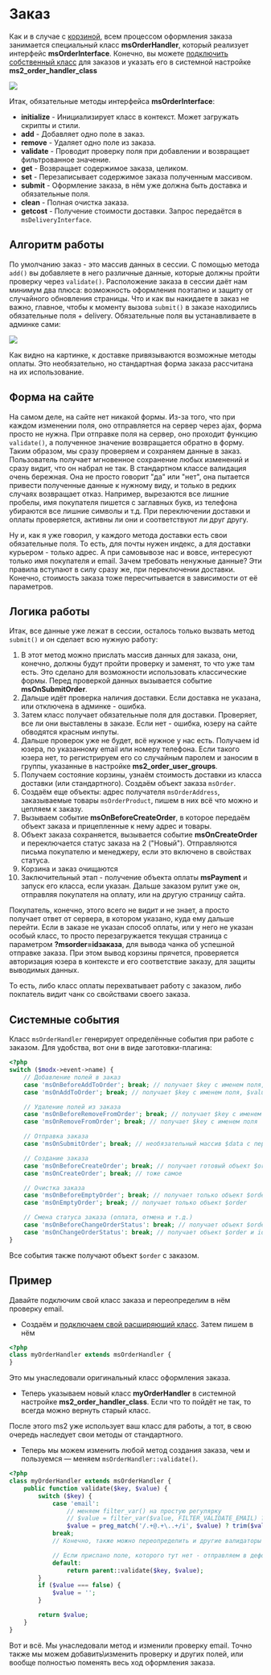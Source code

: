 # Заказ

Как и в случае с [корзиной][1], всем процессом оформления заказа занимается специальный класс **msOrderHandler**, который реализует интерфейс **msOrderInterface**.
Конечно, вы можете [подключить собственный класс][2] для заказов и указать его в системной настройке **ms2_order_handler_class**

[![](https://file.modx.pro/files/2/a/0/f/a0f4ad40a5f9445b61dbeabbbbd2d211_thumb.png)](https://file.modx.pro/files/2/a/0/f/a0f4ad40a5f9445b61dbeabbbbd2d211.png)

Итак, обязательные методы интерфейса **msOrderInterface**:

* **initialize** - Инициализирует класс в контекст. Может загружать скрипты и стили.
* **add** - Добавляет одно поле в заказ.
* **remove** - Удаляет одно поле из заказа.
* **validate** - Проводит проверку поля при добавлении и возвращает фильтрованное значение.
* **get** - Возвращает содержимое заказа, целиком.
* **set** - Перезаписывает содержимое заказа полученным массивом.
* **submit** - Оформление заказа, в нём уже должна быть доставка и обязательные поля.
* **clean** - Полная очистка заказа.
* **getcost** - Получение стоимости доставки. Запрос передаётся в `msDeliveryInterface`.

## Алгоритм работы

По умолчанию заказ - это массив данных в сессии.
С помощью метода `add()` вы добавляете в него различные данные, которые должны пройти проверку через `validate()`.
Расположение заказа в сессии даёт нам минимум два плюса: возможность оформления поэтапно и защиту от случайного обновления страницы.
Что и как вы накидаете в заказ не важно, главное, чтобы к моменту вызова `submit()` в заказе находились обязательные поля + delivery.
Обязательные поля вы устанавливаете в админке сами:

[![](https://file.modx.pro/files/2/9/b/4/9b492d9b974e2d5084ea683a7c446169_thumb.png)](https://file.modx.pro/files/2/9/b/4/9b492d9b974e2d5084ea683a7c446169.png)

Как видно на картинке, к доставке привязываются возможные методы оплаты.
Это необязательно, но стандартная форма заказа рассчитана на их использование.

## Форма на сайте

На самом деле, на сайте нет никакой формы.
Из-за того, что при каждом изменении поля, оно отправляется на сервер через ajax, форма просто не нужна.
При отправке поля на сервер, оно проходит функцию `validate()`, а полученное значение возвращается обратно в форму.
Таким образом, мы сразу проверяем и сохраняем данные в заказ.
Пользователь получает мгновенное сохранение любых изменений и сразу видит, что он набрал не так.
В стандартном классе валидация очень бережная. Она не просто говорит "да" или "нет", она пытается привести полученные данные к нужному виду, и только в редких случаях возвращает отказ.
Например, вырезаются все лишние пробелы, имя покупателя пишется с заглавных букв, из телефона убираются все лишние символы и т.д.
При переключении доставки и оплаты проверяется, активны ли они и соответствуют ли друг другу.

Ну и, как я уже говорил, у каждого метода доставки есть свои обязательные поля.
То есть, для почты нужен индекс, а для доставки курьером - только адрес.
А при самовывозе нас и вовсе, интересуют только имя покупателя и email.
Зачем требовать ненужные данные?
Эти правила вступают в силу сразу же, при переключении доставки.
Конечно, стоимость заказа тоже пересчитывается в зависимости от её параметров.

## Логика работы

Итак, все данные уже лежат в сессии, осталось только вызвать метод `submit()` и он сделает всю нужную работу:

1. В этот метод можно прислать массив данных для заказа, они, конечно, должны будут пройти проверку и заменят, то что уже там есть.
Это сделано для возможности использовать классические формы.
Перед проверкой данных вызывается событие **msOnSubmitOrder**.
2. Дальше идёт проверка наличия доставки. Если доставка не указана, или отключена в админке - ошибка.
3. Затем класс получает обязательные поля для доставки. Проверяет, все ли они выставлены в заказе.
Если нет - ошибка, юзеру на сайте обводятся красным инпуты.
4. Дальше проверок уже не будет, всё нужное у нас есть.
    Получаем id юзера, по указанному email или номеру телефона. Если такого юзера нет, то регистрируем его со случайным паролем и заносим в группы, указанные в настройке **ms2_order_user_groups**.
5. Получаем состояние корзины, узнаём стоимость доставки из класса доставки (или стандартного). Создаём объект заказа `msOrder`.
6. Создаём еще объекты: адрес получателя `msOrderAddress`, заказываемые товары `msOrderProduct`, пишем в них всё что можно и цепляем к заказу.
7. Вызываем событие **msOnBeforeCreateOrder**, в которое передаём объект заказа и прицепленные к нему адрес и товары.
8. Объект заказа сохраняется, вызывается событие **msOnCreateOrder** и переключается статус заказа на 2 ("Новый").
Отправляются письма покупателю и менеджеру, если это включено в свойствах статуса.
9. Корзина и заказ очищаются
10. Заключительный этап - получение объекта оплаты **msPayment** и запуск его класса, если указан.
Дальше заказом рулит уже он, отправляя покупателя на оплату, или на другую страницу сайта.

Покупатель, конечно, этого всего не видит и не знает, а просто получает ответ от сервера, в котором указано, куда ему дальше перейти.
Если в заказе не указан способ оплаты, или у него не указан особый класс, то просто перезагружается текущая страница с параметром **?msorder=idзаказа**, для вывода чанка об успешной отправке заказа.
При этом вывод корзины прячется, проверяется авторизация юзера в контексте и его соответствие заказу, для защиты выводимых данных.

То есть, либо класс оплаты перехватывает работу с заказом, либо покпатель видит чанк со свойствами своего заказа.

## Системные события

Класс `msOrderHandler` генерирует определённые события при работе с заказом. Для удобства, вот они в виде заготовки-плагина:

``` php
<?php
switch ($modx->event->name) {
    // Добавление полей в заказ
    case 'msOnBeforeAddToOrder'; break; // получает $key с именем поля, $value - значение поля
    case 'msOnAddToOrder'; break; // получает $key с именем поля, $value - значение поля

    // Удаление полей из заказа
    case 'msOnBeforeRemoveFromOrder'; break; // получает $key с именем поля
    case 'msOnRemoveFromOrder'; break; // получает $key с именем поля

    // Отправка заказа
    case 'msOnSubmitOrder'; break; // необязательный массив $data с переназначаемыми полями

    // Создание заказа
    case 'msOnBeforeCreateOrder'; break; // получает готовый объект $order со всеми прицепленными объектами
    case 'msOnCreateOrder'; break; // тоже самое

    // Очистка заказа
    case 'msOnBeforeEmptyOrder'; break; // получает только объект $order
    case 'msOnEmptyOrder'; break; // получает только объект $order

    // Смена статуса заказа (оплата, отмена и т.д.)
    case 'msOnBeforeChangeOrderStatus': break; // получает объект $order и id статуса в $status
    case 'msOnChangeOrderStatus': break; // получает объект $order и id статуса в $status
}
```

Все события также получают объект `$order` с заказом.

## Пример

Давайте подключим свой класс заказа и переопределим в нём проверку email.

* Создаём и [подключаем свой расширяющий класс][2]. Затем пишем в нём

``` php
<?php
class myOrderHandler extends msOrderHandler {
}
```

Это мы унаследовали оригинальный класс оформления заказа.

* Теперь указываем новый класс **myOrderHandler** в системной настройке **ms2_order_handler_class**.
Если что то пойдёт не так, то всегда можно вернуть старый класс.

После этого ms2 уже использует ваш класс для работы, а тот, в свою очередь наследует свои методы от стандартного.

* Теперь мы можем изменить любой метод создания заказа, чем и пользуемся — меняем `msOrderHandler::validate()`.

``` php
<?php
class myOrderHandler extends msOrderHandler {
    public function validate($key, $value) {
        switch ($key) {
            case 'email':
                // меняем filter_var() на простую регулярку
                // $value = filter_var($value, FILTER_VALIDATE_EMAIL) ? $value : @$this->order[$key];
                $value = preg_match('/.+@.+\..+/i', $value) ? trim($value) : @$this->order[$key];
            break;
            // Конечно, также можно переопределить и другие валидаторы

            // Если прислано поле, которого тут нет - отправляем в дефолтный класс
            default:
                return parent::validate($key, $value);
        }
        if ($value === false) {
            $value = '';
        }

        return $value;
    }
}
```

Вот и всё. Мы унаследовали метод и изменили проверку email.
Точно также мы можем добавить\изменить проверку и других полей, или вообще полностью поменять весь ход оформления заказа.

[1]: /ru/01_Компоненты/02_miniShop2/03_Разработка/03_Службы/01_Корзина.md
[2]: /ru/01_Компоненты/02_miniShop2/03_Разработка/03_Службы/10_Подключение.md

